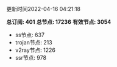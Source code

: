 更新时间2022-04-16 04:21:18

**总订阅: 401**
**总节点: 17236**
**有效节点: 3054**
- ss节点: 637
- trojan节点: 213
- v2ray节点: 1226
- ssr节点: 978
